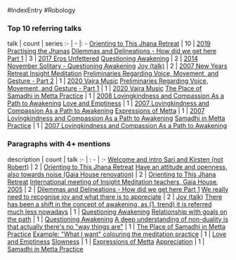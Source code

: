 #IndexEntry #Robology

### Top 10 referring talks
talk | count | series
:- | - |: -
<a data-href="Orienting to This Jhana Retreat" href="Orienting+to+This+Jhana+Retreat" class="internal-link">Orienting to This Jhana Retreat</a> | 10 | <a data-href="2019 Practising the Jhanas" href="2019+Practising+the+Jhanas" class="internal-link">2019 Practising the Jhanas</a>
<a data-href="Dilemmas and Delineations - How did we get here Part 1" href="Dilemmas+and+Delineations+-+How+did+we+get+here+Part+1" class="internal-link">Dilemmas and Delineations - How did we get here Part 1</a> | 3 | <a data-href="2017 Eros Unfettered" href="2017+Eros+Unfettered" class="internal-link">2017 Eros Unfettered</a>
<a data-href="Questioning Awakening" href="Questioning+Awakening" class="internal-link">Questioning Awakening</a> | 2 | <a data-href="2014 November Solitary - Questioning Awakening" href="2014+November+Solitary+-+Questioning+Awakening" class="internal-link">2014 November Solitary - Questioning Awakening</a>
<a data-href="Joy (talk)" href="Joy+%28talk%29" class="internal-link">Joy (talk)</a> | 2 | <a data-href="2007 New Years Retreat Insight Meditation" href="2007+New+Years+Retreat+Insight+Meditation" class="internal-link">2007 New Years Retreat Insight Meditation</a>
<a data-href="Preliminaries Regarding Voice, Movement, and Gesture - Part 2" href="Preliminaries+Regarding+Voice%2C+Movement%2C+and+Gesture+-+Part+2" class="internal-link">Preliminaries Regarding Voice, Movement, and Gesture - Part 2</a> | 1 | <a data-href="2020 Vajra Music" href="2020+Vajra+Music" class="internal-link">2020 Vajra Music</a>
<a data-href="Preliminaries Regarding Voice, Movement, and Gesture - Part 1" href="Preliminaries+Regarding+Voice%2C+Movement%2C+and+Gesture+-+Part+1" class="internal-link">Preliminaries Regarding Voice, Movement, and Gesture - Part 1</a> | 1 | <a data-href="2020 Vajra Music" href="2020+Vajra+Music" class="internal-link">2020 Vajra Music</a>
<a data-href="The Place of Samadhi in Metta Practice" href="The+Place+of+Samadhi+in+Metta+Practice" class="internal-link">The Place of Samadhi in Metta Practice</a> | 1 | <a data-href="2008 Lovingkindness and Compassion As a Path to Awakening" href="2008+Lovingkindness+and+Compassion+As+a+Path+to+Awakening" class="internal-link">2008 Lovingkindness and Compassion As a Path to Awakening</a>
<a data-href="Love and Emptiness" href="Love+and+Emptiness" class="internal-link">Love and Emptiness</a> | 1 | <a data-href="2007 Lovingkindness and Compassion As a Path to Awakening" href="2007+Lovingkindness+and+Compassion+As+a+Path+to+Awakening" class="internal-link">2007 Lovingkindness and Compassion As a Path to Awakening</a>
<a data-href="Expressions of Metta" href="Expressions+of+Metta" class="internal-link">Expressions of Metta</a> | 1 | <a data-href="2007 Lovingkindness and Compassion As a Path to Awakening" href="2007+Lovingkindness+and+Compassion+As+a+Path+to+Awakening" class="internal-link">2007 Lovingkindness and Compassion As a Path to Awakening</a>
<a data-href="Samadhi in Metta Practice" href="Samadhi+in+Metta+Practice" class="internal-link">Samadhi in Metta Practice</a> | 1 | <a data-href="2007 Lovingkindness and Compassion As a Path to Awakening" href="2007+Lovingkindness+and+Compassion+As+a+Path+to+Awakening" class="internal-link">2007 Lovingkindness and Compassion As a Path to Awakening</a>

### Paragraphs with 4+ mentions
description | count | talk
:- | : - | :-
<a aria-label-position="top" aria-label="Orienting to This Jhana Retreat > Welcome and intro Sari and Kirsten not Robert" data-href="Orienting to This Jhana Retreat#Welcome and intro Sari and Kirsten not Robert" href="Orienting+to+This+Jhana+Retreat#Welcome+and+intro+Sari+and+Kirsten+not+Robert" class="internal-link">Welcome and intro Sari and Kirsten (not Robert)</a> | 2 | <a data-href="Orienting to This Jhana Retreat" href="Orienting+to+This+Jhana+Retreat" class="internal-link">Orienting to This Jhana Retreat</a>
<a aria-label-position="top" aria-label="Orienting to This Jhana Retreat > Have an attitude and openness also towards noise Gaia House renovation" data-href="Orienting to This Jhana Retreat#Have an attitude and openness also towards noise Gaia House renovation" href="Orienting+to+This+Jhana+Retreat#Have+an+attitude+and+openness+also+towards+noise+Gaia+House+renovation" class="internal-link">Have an attitude and openness, also towards noise (Gaia House renovation)</a> | 2 | <a data-href="Orienting to This Jhana Retreat" href="Orienting+to+This+Jhana+Retreat" class="internal-link">Orienting to This Jhana Retreat</a>
<a aria-label-position="top" aria-label="Dilemmas and Delineations - How did we get here Part 1 > International meeting of Insight Meditation teachers Gaia House 2005" data-href="Dilemmas and Delineations - How did we get here Part 1#International meeting of Insight Meditation teachers Gaia House 2005" href="Dilemmas+and+Delineations+-+How+did+we+get+here+Part+1#International+meeting+of+Insight+Meditation+teachers+Gaia+House+2005" class="internal-link">International meeting of Insight Meditation teachers, Gaia House, 2005</a> | 2 | <a data-href="Dilemmas and Delineations - How did we get here Part 1" href="Dilemmas+and+Delineations+-+How+did+we+get+here+Part+1" class="internal-link">Dilemmas and Delineations - How did we get here Part 1</a>
<a aria-label-position="top" aria-label="Joy (talk) > We really need to recognise joy and what there is to appreciate" data-href="Joy (talk)#We really need to recognise joy and what there is to appreciate" href="Joy+%28talk%29#We+really+need+to+recognise+joy+and+what+there+is+to+appreciate" class="internal-link">We really need to recognise joy and what there is to appreciate</a> | 2 | <a data-href="Joy (talk)" href="Joy+%28talk%29" class="internal-link">Joy (talk)</a>
<a aria-label-position="top" aria-label="Questioning Awakening > There has been a shift in the concept of awakening as 1 trend it is referred much less nowadays" data-href="Questioning Awakening#There has been a shift in the concept of awakening as 1 trend it is referred much less nowadays" href="Questioning+Awakening#There+has+been+a+shift+in+the+concept+of+awakening+as+1+trend+it+is+referred+much+less+nowadays" class="internal-link">There has been a shift in the concept of awakening, as (1. trend) it is referred much less nowadays</a> | 1 | <a data-href="Questioning Awakening" href="Questioning+Awakening" class="internal-link">Questioning Awakening</a>
<a aria-label-position="top" aria-label="Questioning Awakening > Relationship with goals on the path" data-href="Questioning Awakening#Relationship with goals on the path" href="Questioning+Awakening#Relationship+with+goals+on+the+path" class="internal-link">Relationship with goals on the path</a> | 1 | <a data-href="Questioning Awakening" href="Questioning+Awakening" class="internal-link">Questioning Awakening</a>
<a aria-label-position="top" aria-label="The Place of Samadhi in Metta Practice > A deep understanding of non-duality is that actually theres no way things are" data-href="The Place of Samadhi in Metta Practice#A deep understanding of non-duality is that actually there's no way things are" href="The+Place+of+Samadhi+in+Metta+Practice#A+deep+understanding+of+non-duality+is+that+actually+there%27s+no+%22way+things+are%22" class="internal-link">A deep understanding of non-duality is that actually there&#x27;s no &quot;way things are&quot;</a> | 1 | <a data-href="The Place of Samadhi in Metta Practice" href="The+Place+of+Samadhi+in+Metta+Practice" class="internal-link">The Place of Samadhi in Metta Practice</a>
<a aria-label-position="top" aria-label="Love and Emptiness > Example What I want colouring the meditation practice" data-href="Love and Emptiness#Example What I want colouring the meditation practice" href="Love+and+Emptiness#Example+%22What+I+want%22+colouring+the+meditation+practice" class="internal-link">Example: &quot;What I want&quot; colouring the meditation practice</a> | 1 | <a data-href="Love and Emptiness" href="Love+and+Emptiness" class="internal-link">Love and Emptiness</a>
<a aria-label-position="top" aria-label="Expressions of Metta > Slowness" data-href="Expressions of Metta#Slowness" href="Expressions+of+Metta#Slowness" class="internal-link">Slowness</a> | 1 | <a data-href="Expressions of Metta" href="Expressions+of+Metta" class="internal-link">Expressions of Metta</a>
<a aria-label-position="top" aria-label="Samadhi in Metta Practice > Appreciation" data-href="Samadhi in Metta Practice#Appreciation" href="Samadhi+in+Metta+Practice#Appreciation" class="internal-link">Appreciation</a> | 1 | <a data-href="Samadhi in Metta Practice" href="Samadhi+in+Metta+Practice" class="internal-link">Samadhi in Metta Practice</a>

